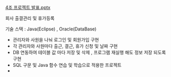 [4조 프로젝트 발표.pptx](https://github.com/user-attachments/files/16493294/4.pptx)

회사 출결관리 및 휴가등록 

기술 스택  : Java(Eclipse) , Oracle(DataBase)

- 관리자와 사원을 나눠 로그인 및 회원가입 구현
- 각 관리자와 사원마다 출근, 결근, 휴가 신청 및 날짜 구현
- DB 연동하여 테이블 값 마다 저장 및 삭제 , 프로그램 재실행 해도 정보 저장 되도록 구현
- SQL 구문 및 Java 함수 연습 및 학습으로 적용한 프로젝트
- 
